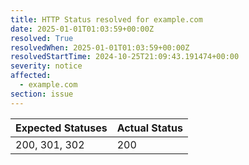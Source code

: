 ```yaml
---
title: HTTP Status resolved for example.com
date: 2025-01-01T01:03:59+00:00Z
resolved: True
resolvedWhen: 2025-01-01T01:03:59+00:00Z
resolvedStartTime: 2024-10-25T21:09:43.191474+00:00
severity: notice
affected:
  - example.com
section: issue
---
```


| Expected Statuses | Actual Status  |
|-------------------|----------------|
| 200, 301, 302 | 200 |
